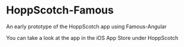 # HoppScotch-Famous
An early prototype of the HoppScotch app using Famous-Angular

You can take a look at the app in the iOS App Store under HoppScotch
